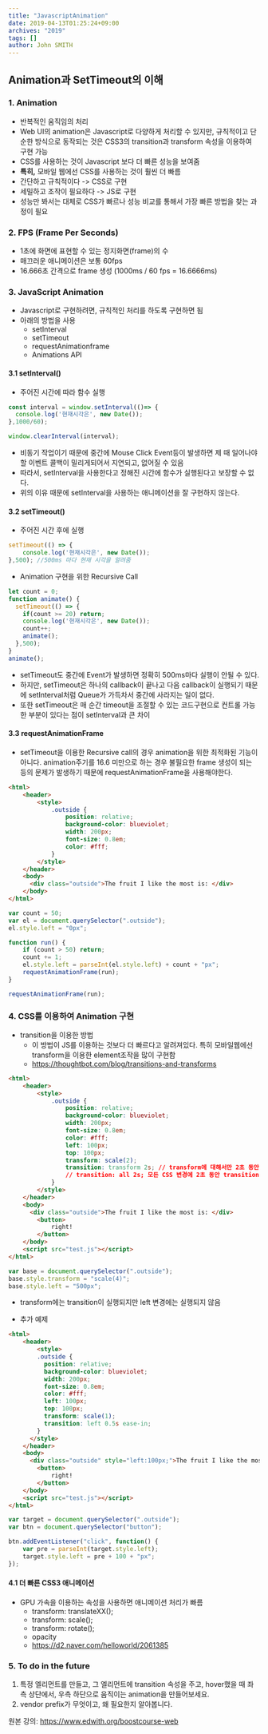 ```yaml
---
title: "JavascriptAnimation"
date: 2019-04-13T01:25:24+09:00
archives: "2019"
tags: []
author: John SMITH
---
```


## Animation과 SetTimeout의 이해

### 1. Animation

- 반복적인 움직임의 처리
- Web UI의 animation은 Javascript로 다양하게 처리할 수 있지만, 규칙적이고 단순한 방식으로 동작되는 것은 CSS3의 transition과 transform 속성을 이용하여 구현 가능
- CSS를 사용하는 것이 Javascript 보다 더 빠른 성능을 보여줌
- **특히,** 모바일 웹에선 CSS를 사용하는 것이 훨씬 더 빠름
- 간단하고 규칙적이다 -> CSS로 구현
- 세밀하고 조작이 필요하다 -> JS로 구현
- 성능만 봐서는 대체로 CSS가 빠르나 성능 비교를 통해서 가장 빠른 방법을 찾는 과정이 필요

### 2. FPS (Frame Per Seconds)

- 1초에 화면에 표현할 수 있는 정지화면(frame)의 수
- 매끄러운 애니메이션은 보통 60fps
- 16.666초 간격으로 frame 생성 (1000ms / 60 fps = 16.6666ms)

### 3. JavaScript Animation

- Javascript로 구현하려면, 규칙적인 처리를 하도록 구현하면 됨
- 아래의 방법을 사용
  - setInterval
  - setTimeout
  - requestAnimationframe
  - Animations API

#### 3.1 setInterval()

- 주어진 시간에 따라 함수 실행

```javascript
const interval = window.setInterval(()=> {
  console.log('현재시각은', new Date());
},1000/60);

window.clearInterval(interval);
```

- 비동기 작업이기 때문에 중간에 Mouse Click Event등이 발생하면 제 때 일어나야할 이벤트 콜백이 밀리게되어서 지연되고, 없어질 수 있음
- 따라서, setInterval을 사용한다고 정해진 시간에 함수가 실행된다고 보장할 수 없다.
- 위의 이유 때문에 setInterval을 사용하는 애니메이션을 잘 구현하지 않는다.

#### 3.2 setTimeout()

- 주어진 시간 후에 실행

```javascript
setTimeout(() => {
    console.log('현재시각은', new Date());
},500); //500ms 마다 현재 시각을 알려줌
```

- Animation 구현을 위한 Recursive Call

```javascript
let count = 0;
function animate() {   
  setTimeout(() => {
    if(count >= 20) return;
    console.log('현재시각은', new Date());
    count++;
    animate();
  },500);
}
animate();
```

- setTimeout도 중간에 Event가 발생하면 정확히 500ms마다 실행이 안될 수 있다. 
- 하지만, setTimeout은 하나의 callback이 끝나고 다음 callback이 실행되기 때문에 setInterval처럼 Queue가 가득차서 중간에 사라지는 일이 없다.
- 또한 setTimeout은 매 순간 timeout을 조절할 수 있는 코드구현으로 컨트롤 가능한 부분이 있다는 점이 setInterval과 큰 차이

#### 3.3 requestAnimationFrame

- setTimeout을 이용한 Recursive call의 경우 animation을 위한 최적화된 기능이 아니다. animation주기를 16.6 미만으로 하는 경우 불필요한 frame 생성이 되는 등의 문제가 발생하기 때문에 requestAnimationFrame을 사용해야한다.

```html
<html>
    <header>
    	<style>
            .outside {
                position: relative;
                background-color: blueviolet;
                width: 200px;
                font-size: 0.8em;
                color: #fff;
            }
        </style>
    </header>
    <body>
      <div class="outside">The fruit I like the most is: </div>
    </body>
</html>
```

```javascript
var count = 50;
var el = document.querySelector(".outside");
el.style.left = "0px";

function run() {
	if (count > 50) return;
	count += 1;
	el.style.left = parseInt(el.style.left) + count + "px";
	requestAnimationFrame(run);
}

requestAnimationFrame(run);
```

### 4. CSS를 이용하여 Animation 구현

- transition을 이용한 방법
  - 이 방법이 JS를 이용하는 것보다 더 빠르다고 알려져있다. 특히 모바일웹에선 transform을 이용한 element조작을 많이 구현함
  - <https://thoughtbot.com/blog/transitions-and-transforms>

```html
<html>
    <header>
    	<style>
            .outside {
                position: relative;
                background-color: blueviolet;
                width: 200px;
                font-size: 0.8em;
                color: #fff;
                left: 100px;
                top: 100px;
                transform: scale(2);
                transition: transform 2s; // transform에 대해서만 2초 동안 transition 반응
                // transition: all 2s; 모든 CSS 변경에 2초 동안 transition 반응
            }
        </style>
    </header>
    <body>
      <div class="outside">The fruit I like the most is: </div>
        <button>
            right!
        </button>
    </body>
    <script src="test.js"></script>
</html>
```

```javascript
var base = document.querySelector(".outside");
base.style.transform = "scale(4)";
base.style.left = "500px";
```

- transform에는 transition이 실행되지만 left 변경에는 실행되지 않음



- 추가 예제

```html
<html>
    <header>
    	<style>
        .outside {
          position: relative;
          background-color: blueviolet;
          width: 200px;
          font-size: 0.8em;
          color: #fff;
          left: 100px;
          top: 100px;
          transform: scale(1);
          transition: left 0.5s ease-in;
        }
      </style>
    </header>
    <body>
      <div class="outside" style="left:100px;">The fruit I like the most is: </div>
        <button>
            right!
        </button>
    </body>
    <script src="test.js"></script>
</html>

```

```javascript
var target = document.querySelector(".outside");
var btn = document.querySelector("button");

btn.addEventListener("click", function() {
    var pre = parseInt(target.style.left);
    target.style.left = pre + 100 + "px";
});
```

#### 4.1 더 빠른 CSS3 애니메이션

- GPU 가속을 이용하는 속성을 사용하면 애니메이션 처리가 빠름
  - transform: translateXX();
  - transform: scale();
  - transform: rotate();
  - opacity
  - <https://d2.naver.com/helloworld/2061385>

### 5. To do in the future

1. 특정 엘리먼트를 만들고, 그 엘리먼트에 transition 속성을 주고, hover했을 때 좌측 상단에서, 우측 하단으로 움직이는 animation을 만들어보세요.
2. vendor prefix가 무엇이고, 왜 필요한지 알아봅니다.



원본 강의: https://www.edwith.org/boostcourse-web